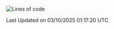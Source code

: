 <!--START_SECTION:waka-->
![Lines of code](https://img.shields.io/badge/From%20Hello%20World%20I%27ve%20Written-40.0%20million%20lines%20of%20code-blue)


 Last Updated on 03/10/2025 01:17:20 UTC
<!--END_SECTION:waka-->
```
